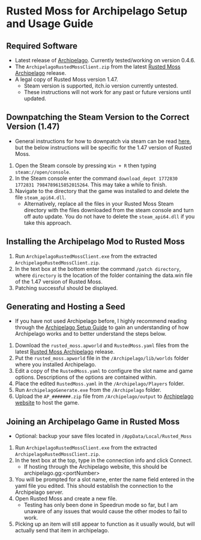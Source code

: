 # Rusted Moss for Archipelago Setup and Usage Guide

## Required Software
* Latest release of [Archipelago](https://github.com/ArchipelagoMW/Archipelago/releases). Currently tested/working on version 0.4.6.
* The `ArchipelagoRustedMossClient.zip` from the latest [Rusted Moss Archipelago](https://github.com/dgrossmann144/Archipelago/releases) release.
* A legal copy of Rusted Moss version 1.47.
   * Steam version is supported, itch.io version currently untested.
   * These instructions will not work for any past or future versions until updated.

## Downpatching the Steam Version to the Correct Version (1.47)
* General instructions for how to downpatch via steam can be read [here](https://www.makeuseof.com/how-to-downgrade-steam-games/), but the below instructions will be specific for the 1.47 version of Rusted Moss.
1. Open the Steam console by pressing `Win + R` then typing `steam://open/console`.
2. In the Steam console enter the command `download_depot 1772830 1772831 7984789615852015264`. This may take a while to finish.
3. Navigate to the directory that the game was installed to and delete the file `steam_api64.dll`.
   * Alternatively, replace all the files in your Rusted Moss Steam directory with the files downloaded from the steam console and turn off auto update. You  do not have to delete the `steam_api64.dll` if you take this approach.

## Installing the Archipelago Mod to Rusted Moss
1. Run `ArchipelagoRustedMossClient.exe` from the extracted `ArchipelagoRustedMossClient.zip`.
2. In the text box at the bottom enter the command `/patch directory`, where `directory` is the location of the folder containing the data.win file of the 1.47 version of Rusted Moss.
3. Patching successful should be displayed.

## Generating and Hosting a Seed
* If you have not used Archipelago before, I highly recommend reading through the [Archipelago Setup Guide](https://archipelago.gg/tutorial/Archipelago/setup/en) to gain an understanding of how Archipelago works and to better understand the steps below.
1. Download the `rusted_moss.apworld` and `RustedMoss.yaml` files from the latest [Rusted Moss Archipelago](https://github.com/dgrossmann144/Archipelago/releases) release.
2. Put the `rusted_moss.apworld` file in the `/Archipelago/lib/worlds` folder where you installed Archipelago.
3. Edit a copy of the `RustedMoss.yaml` to configure the slot name and game options. Descriptions of the options are contained within.
4. Place the edited `RustedMoss.yaml` in the `/Archipelago/Players` folder.
5. Run `ArchipelagoGenerate.exe` from the `/Archipelago` folder.
6. Upload the `AP_#######.zip` file from `/Archipelago/output` to [Archipelago website](https://archipelago.gg/uploads) to host the game.

## Joining an Archipelago Game in Rusted Moss
* Optional: backup your save files located in `/AppData/Local/Rusted_Moss`
1. Run `ArchipelagoRustedMossClient.exe` from the extracted `ArchipelagoRustedMossClient.zip`.
2. In the text box at the top, type in the connection info and click Connect.
   * If hosting through the Archipelago website, this should be archipelago.gg:\<portNumber\>
3. You will be prompted for a slot name, enter the name field entered in the yaml file you edited. This should establish the connection to the Archipelago server.
4. Open Rusted Moss and create a new file.
   * Testing has only been done in Speedrun mode so far, but I am unaware of any issues that would cause the other modes to fail to work.
5. Picking up an item will still appear to function as it usually would, but will actually send that item in archipelago.
